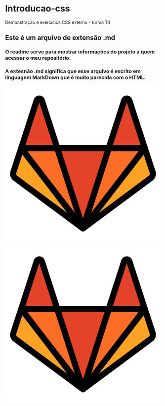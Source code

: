 # Introducao-css
Demonstração e exercícios CSS externo - turma T4
## Este é um arquivo de extensão .md
### O readme serve para mostrar informações do projeto a quem acessar o meu repositório.

### A extesnão .md significa que esse arquivo é escrito em linguagem MarkDown que é muito parecida com o HTML.

![Imagem muito legal](gitlab.png)

<img src="gitlab.png" alt="imagem muito legal">
